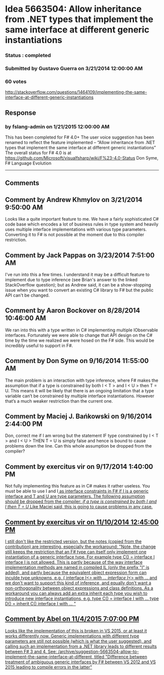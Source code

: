 # Idea 5663504: Allow inheritance from .NET types that implement the same interface at different generic instantiations #

### Status : completed

### Submitted by Gustavo Guerra on 3/21/2014 12:00:00 AM

### 60 votes

http://stackoverflow.com/questions/1464109/implementing-the-same-interface-at-different-generic-instantiations



## Response 
### by fslang-admin on 1/21/2015 12:00:00 AM

This has been completed for F# 4.0+
The user voice suggestion has been renamed to reflect the feature implemented – “Allow inheritance from .NET types that implement the same interface at different generic instantiations”
The overall status for F# 4.0 is at https://github.com/Microsoft/visualfsharp/wiki/F%23-4.0-Status
Don Syme, F# Language Evolution

------------------------
## Comments


## Comment by Andrew Khmylov on 3/21/2014 9:50:00 AM
Looks like a quite important feature to me.
We have a fairly sophisticated C# code base which encodes a lot of business rules in type system and heavily uses multiple interface implementations with various type parameters. Converting it to F# is not possible at the moment due to this compiler restriction.


## Comment by Jack Pappas on 3/23/2014 7:51:00 AM
I've run into this a few times. I understand it may be a difficult feature to implement due to type inference (see Brian's answer to the linked StackOverflow question); but as Andrew said, it can be a show-stopping issue when you want to convert an existing C# library to F# but the public API can't be changed.


## Comment by Aaron Bockover on 8/28/2014 10:46:00 AM
We ran into this with a type written in C# implementing multiple IObservable<T> interfaces. Fortunately we were able to change that API design on the C# time by the time we realized we were hosed on the F# side. This would be incredibly useful to support in F#.


## Comment by Don Syme on 9/16/2014 11:55:00 AM
The main problem is an interaction with type inference, where F# makes the assumption that if a type is constrained by both I < T > and I < U > then T = U.
This means it will be likely that there is an ongoing limitation that a type variable can’t be constrained by multiple interface instantiations. However that’s a much weaker restriction than the current one.


## Comment by Maciej J. Bańkowski on 9/16/2014 2:44:00 PM
Don, correct me if I am wrong but the statement
IF type constrained by I < T > and I < U > THEN T = U is simply false and hence is bound to cause problems down the line.
Can this whole assumption be dropped from the compiler?


## Comment by exercitus vir on 9/17/2014 1:40:00 PM
Not fully implementing this feature as in C# makes it rather useless. You must be able to use I<T> and I<U> as interface constraints in F# if I is a generic interface and T and U are type parameters. The following assumption should be dropped from the compiler: _if a type is constrained by both I and I then T = U_
Like Maciej said, this is going to cause problems in any case.


## Comment by exercitus vir on 11/10/2014 12:45:00 PM
I still don't like the restricted version, but the notes (copied from the contribution) are interesting, especially the workaround:
"Note, the change still keeps the restriction that an F# type can itself only implement one instantiation of a generic interface type. For example
type C() =
interface I<int>
interface I<string>
is not allowed. This is partly because of the way interface implementation methods are named in compiled IL (only the prefix "I" is added), and partly because the equivalent object expression form can inculde type unknowns, e.g.
{ interface I<_> with ...
interface I<_> with ...
and we don't want to support this kind of inference, and equally don't want a non-orthogonality between object expressions and class definitions. As a workaround you can always add an extra inherit each type you wish to introduce new interface instantiations, e.g.
type C() =
interface I<int> with ...
type D() =
inherit C()
interface I<string> with ...
"


## Comment by Abel on 11/4/2015 7:07:00 PM
Looks like the implementation of this is broken in VS 2015, or at least it works differently now. Generic implementations with different type parameters are still not possible (which is what the user suggested), and calling such an implementation from a .NET library leads to different results between F# 3 and 4.
See: [/archive/suggestion-5663504-allow-to-implement-the-same-interface-at-different,](/archive/suggestion-5663504-allow-to-implement-the-same-interface-at-different,.md) titled "Difference between treatment of ambiguous generic interfaces by F# between VS 2012 and VS 2015 leading to compile errors in the latter"

